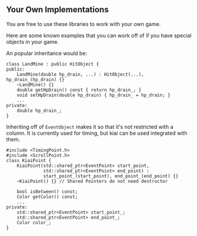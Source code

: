 ## Your Own Implementations

You are free to use these libraries to work with your own game.

Here are some known examples that you can work off of if you have special objects in your game.

An popular inheritance would be:
```
class LandMine : public HitObject {
public:
    LandMine(double hp_drain, ...) : HitObject(...), hp_drain_(hp_drain) {}
    ~LandMine() {}
    double getHpDrain() const { return hp_drain_; }
    void setHpDrain(double hp_drain) { hp_drain_ = hp_drain; }
    ...
private:
    double hp_drain_;
}
```

Inheriting off of `EventObject` makes it so that it's not restricted with a column. It is currently used for timing, but kiai can be used integrated with them.
```
#include <TimingPoint.h>
#include <ScrollPoint.h>
class KiaiPoint {
    KiaiPoint(std::shared_ptr<EventPoint> start_point,
              std::shared_ptr<EventPoint> end_point) :
              start_point_(start_point), end_point_(end_point) {}
    ~KiaiPoint() {} // Shared Pointers do not need destructor

    bool isBetween() const;
    Color getColor() const;
    ...
private:
    std::shared_ptr<EventPoint> start_point_;
    std::shared_ptr<EventPoint> end_point_;
    Color color_;
}
```

